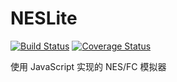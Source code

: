 # NESLite

[![Build Status](https://travis-ci.org/NovaShang/neslite.svg?branch=master)](https://travis-ci.org/NovaShang/neslite) [![Coverage Status](https://coveralls.io/repos/github/NovaShang/neslite/badge.svg?branch=master)](https://coveralls.io/github/NovaShang/neslite?branch=master)


使用 JavaScript 实现的 NES/FC 模拟器
